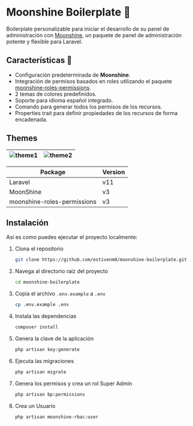 
# Moonshine Boilerplate 🚀

Boilerplate personalizable para iniciar el desarrollo de su panel de administración con [Moonshine](https://moonshine-laravel.com/), un paquete de panel de administración potente y flexible para Laravel.


## Características 🌙

- Configuración predeterminada de **Moonshine**.
- Integración de permisos basados en roles utilizando el paquete [moonshine-roles-permissions](https://github.com/SWEET1S/moonshine-roles-permissions).
- 2 temas de colores predefinidos.
- Soporte para idioma español integrado.
- Comando para generar todos los permisos de los recursos.
- Properties trait para definir propiedades de los recursos de forma encadenada.

## Themes
| ![theme1](./.docs/theme1.png) | ![theme2](./.docs/theme2.png) |
|--------------------------------|--------------------------------|


Package | Version
--- | ---
Laravel | v11
MoonShine  | v3
moonshine-roles-permissions | v3

## Instalación
Así es como puedes ejecutar el proyecto localmente:

1. Clona el repositorio
    ```sh
    git clone https://github.com/estivenm0/moonshine-boilerplate.git
    ```

2. Navega al directorio raíz del proyecto
    ```sh
    cd moonshine-boilerplate
    ```

3. Copia el archivo `.env.example` a `.env`
    ```sh
    cp .env.example .env
    ```


4. Instala las dependencias
    ```sh
    composer install
    ```

5. Genera la clave de la aplicación
    ```sh
    php artisan key:generate
    ```

6. Ejecuta las migraciones
    ```sh
    php artisan migrate
    ```

7. Genera los permisos y crea un rol Super Admin
    ```sh
    php artisan bp:permissions
    ```

8. Crea un Usuario
    ```sh
    php artisan moonshine-rbac:user
    ```
